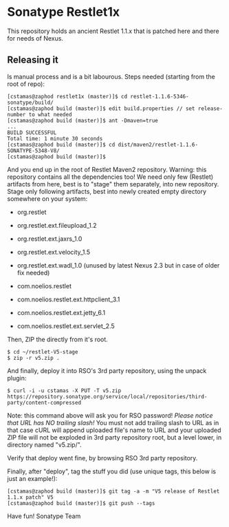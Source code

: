 # Sonatype Restlet1x

This repository holds an ancient Restlet 1.1.x that is patched here and there for needs of Nexus.

## Releasing it

Is manual process and is a bit labourous. Steps needed (starting from the root of repo):

```
[cstamas@zaphod restlet1x (master)]$ cd restlet-1.1.6-5346-sonatype/build/
[cstamas@zaphod build (master)]$ edit build.properties // set release-number to what needed
[cstamas@zaphod build (master)]$ ant -Dmaven=true
...
BUILD SUCCESSFUL
Total time: 1 minute 30 seconds
[cstamas@zaphod build (master)]$ cd dist/maven2/restlet-1.1.6-SONATYPE-5348-V8/
[cstamas@zaphod build (master)]$
```

And you end up in the root of Restlet Maven2 repository. Warning: this repository contains
all the dependencies too! We need only few (Restlet) artifacts from here, best is to "stage"
them separately, into new repository. Stage only following artifacts, best into newly
created empty directory somewhere on your system:

* org.restlet
* org.restlet.ext.fileupload_1.2
* org.restlet.ext.jaxrs_1.0
* org.restlet.ext.velocity_1.5
* org.restlet.ext.wadl_1.0 (unused by latest Nexus 2.3 but in case of older fix needed)

* com.noelios.restlet
* com.noelios.restlet.ext.httpclient_3.1
* com.noelios.restlet.ext.jetty_6.1
* com.noelios.restlet.ext.servlet_2.5

Then, ZIP the directly from it's root.

```
$ cd ~/restlet-V5-stage
$ zip -r v5.zip .
```

And finally, deploy it into RSO's 3rd party repository, using the unpack plugin:

```
$ curl -i -u cstamas -X PUT -T v5.zip https://repository.sonatype.org/service/local/repositories/third-party/content-compressed
```

Note: this command above will ask you for RSO password! _Please notice that URL has NO trailing slash!_ You must not
add trailing slash to URL as in that case cURL will append uploaded file's name to URL and your uploaded ZIP file will 
not be exploded in 3rd party repository root, but a level lower, in directory named "v5.zip/".

Verify that deploy went fine, by browsing RSO 3rd party repository.

Finally, after "deploy", tag the stuff you did (use unique tags, this below is just an example!):

```
[cstamas@zaphod build (master)]$ git tag -a -m "V5 release of Restlet 1.1.x patch" V5
[cstamas@zaphod build (master)]$ git push --tags
```


Have fun!
Sonatype Team
